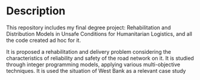 # Description
This repository includes my final degree project: Rehabilitation and Distribution Models in Unsafe Conditions for Humanitarian Logistics, and all the code created ad hoc for it.

It is proposed a rehabilitation and delivery problem considering the characteristics of reliability and safety of the road network on it.
It is studied through integer programming models, applying various multi-objective techniques.
It is used the situation of West Bank as a relevant case study

